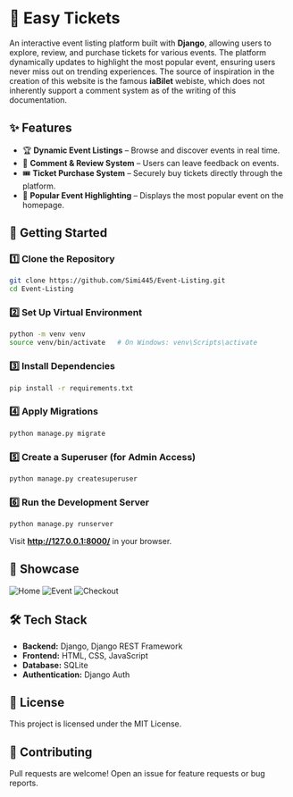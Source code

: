# 🎉 Easy Tickets

An interactive event listing platform built with **Django**, allowing users to explore, review, and purchase tickets for various events. The platform dynamically updates to highlight the most popular event, ensuring users never miss out on trending experiences.
The source of inspiration in the creation of this website is the famous **iaBilet** webiste, which does not inherently support a comment system as of the writing of this documentation.

## ✨ Features
- 🏆 **Dynamic Event Listings** – Browse and discover events in real time.
- 💬 **Comment & Review System** – Users can leave feedback on events.
- 🎟️ **Ticket Purchase System** – Securely buy tickets directly through the platform.
- 📌 **Popular Event Highlighting** – Displays the most popular event on the homepage.

## 🚀 Getting Started
### 1️⃣ Clone the Repository
```bash
git clone https://github.com/Simi445/Event-Listing.git
cd Event-Listing
```

### 2️⃣ Set Up Virtual Environment
```bash
python -m venv venv
source venv/bin/activate   # On Windows: venv\Scripts\activate
```

### 3️⃣ Install Dependencies
```bash
pip install -r requirements.txt
```

### 4️⃣ Apply Migrations
```bash
python manage.py migrate
```

### 5️⃣ Create a Superuser (for Admin Access)
```bash
python manage.py createsuperuser
```

### 6️⃣ Run the Development Server
```bash
python manage.py runserver
```
Visit **http://127.0.0.1:8000/** in your browser.

## 🎥 Showcase

![Home](./showcase/home.gif)
![Event](./showcase/event.gif)
![Checkout](./showcase/checkout.gif)


## 🛠 Tech Stack
- **Backend:** Django, Django REST Framework
- **Frontend:** HTML, CSS, JavaScript
- **Database:** SQLite 
- **Authentication:** Django Auth

## 📜 License
This project is licensed under the MIT License.

## 🤝 Contributing
Pull requests are welcome! Open an issue for feature requests or bug reports.


